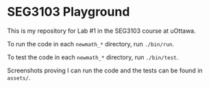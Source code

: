 # SEG3103 Playground 

This is my repository for Lab #1 in the SEG3103 course at uOttawa. 

To run the code in each `newmath_*` directory, run `./bin/run`. 

To test the code in each `newmath_*` directory, run `./bin/test`.

Screenshots proving I can run the code and the tests can be found in `assets/`.